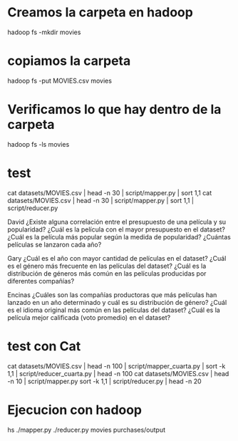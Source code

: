 # Creamos la carpeta en hadoop
hadoop fs -mkdir movies
# copiamos la carpeta
hadoop fs -put MOVIES.csv movies
# Verificamos lo que hay dentro de la carpeta
hadoop fs -ls movies

# test
cat datasets/MOVIES.csv | head -n 30 | script/mapper.py | sort 1,1
cat datasets/MOVIES.csv | head -n 30 | script/mapper.py | sort 1,1 | script/reducer.py

David
¿Existe alguna correlación entre el presupuesto de una película y su popularidad?
¿Cuál es la película con el mayor presupuesto en el dataset?
¿Cuál es la película más popular según la medida de popularidad?
¿Cuántas películas se lanzaron cada año?


Gary
¿Cuál es el año con mayor cantidad de películas en el dataset?
¿Cuál es el género más frecuente en las películas del dataset?
¿Cuál es la distribución de géneros más común en las películas producidas por diferentes compañías?

Encinas
¿Cuáles son las compañías productoras que más películas han lanzado en un año determinado y cuál es su distribución de género?
¿Cuál es el idioma original más común en las películas del dataset?
¿Cuál es la película mejor calificada (voto promedio) en el dataset?

# test con Cat
cat datasets/MOVIES.csv | head -n 100 | script/mapper_cuarta.py | sort -k 1,1 | script/reducer_cuarta.py | head -n 100
cat datasets/MOVIES.csv | head -n 10 | script/mapper.py sort -k 1,1 | script/reducer.py | head -n 20
# Ejecucion con hadoop
hs ./mapper.py ./reducer.py movies purchases/output
